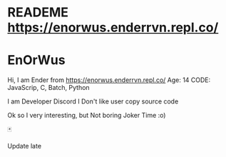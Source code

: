# READEME https://enorwus.enderrvn.repl.co/
# EnOrWus

Hi, I am Ender from https://enorwus.enderrvn.repl.co/
Age: 14
CODE: JavaScrip, C, Batch, Python

I am Developer Discord 
I Don't like user copy source code

Ok so I very interesting, but Not boring
Joker Time :o)

🃏

Update late
